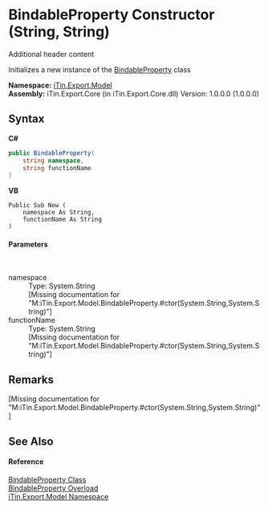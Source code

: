 # BindableProperty Constructor (String, String)
Additional header content 

Initializes a new instance of the <a href="9526c5ca-021b-7802-0b78-ae3b3c3e2fec">BindableProperty</a> class

**Namespace:**&nbsp;<a href="ef57ffcc-e95e-b212-5a46-9aa6f5a3511f">iTin.Export.Model</a><br />**Assembly:**&nbsp;iTin.Export.Core (in iTin.Export.Core.dll) Version: 1.0.0.0 (1.0.0.0)

## Syntax

**C#**<br />
``` C#
public BindableProperty(
	string namespace,
	string functionName
)
```

**VB**<br />
``` VB
Public Sub New ( 
	namespace As String,
	functionName As String
)
```


#### Parameters
&nbsp;<dl><dt>namespace</dt><dd>Type: System.String<br />\[Missing <param name="namespace"/> documentation for "M:iTin.Export.Model.BindableProperty.#ctor(System.String,System.String)"\]</dd><dt>functionName</dt><dd>Type: System.String<br />\[Missing <param name="functionName"/> documentation for "M:iTin.Export.Model.BindableProperty.#ctor(System.String,System.String)"\]</dd></dl>

## Remarks
\[Missing <remarks> documentation for "M:iTin.Export.Model.BindableProperty.#ctor(System.String,System.String)"\]

## See Also


#### Reference
<a href="9526c5ca-021b-7802-0b78-ae3b3c3e2fec">BindableProperty Class</a><br /><a href="1d10d098-405b-c588-e0d0-4cd0bccc8835">BindableProperty Overload</a><br /><a href="ef57ffcc-e95e-b212-5a46-9aa6f5a3511f">iTin.Export.Model Namespace</a><br />